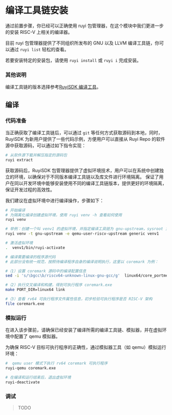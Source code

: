 # 编译工具链安装

通过前置步骤，你已经可以正确使用 ruyi 包管理器，在这个模块中我们更进一步的安装 RISC-V 上相关的编译器。

目前 ruyi 包管理器提供了不同组织所发布的 GNU 以及 LLVM 编译工具链，你可以通过 `ruyi list` 轻松的查看。

若要安装特定的安装包，请使用 `ruyi install` 或 `ruyi i` 完成安装。

### 其他说明

编译工具链的版本选择参考[RuyiSDK 编译工具](../Other/GNU-type)。

## 编译

### 代码准备

当正确获取了编译工具链后，可以通过 `git` 等任何方式获取源码到本地，同时，RuyiSDK 为新用户提供了一些代码示例，方便用户可以直接从 Ruyi Repo 的软件源中获取源码，可以通过如下指令实现：

```bash
# 从软件源下载并解压指定的源码包
ruyi extract

```
获取源码后，RuyiSDK 包管理器提供了虚拟环境技术，用户可以在系统中创建独立的环境，以确保对于不同版本编译工具链以及库文件进行环境隔离。
保证了用户在同以开发环境中能够安装使用不同的编译工具链版本，提供更好的环境隔离，保证开发过程的高效性。

我们建议在虚拟环境中进行编译操作，步骤如下：


```bash
# 开始编译
# 为隔离化编译创建虚拟环境，使用 ruyi venv -h 查看如何使用
ruyi venv

# 举例：创建一个叫 venv1 的虚拟环境，并指定编译工具链为 gnu-upstream，sysroot 为 generic 类型，使用 qemu-user-riscv-upstream 模拟器
ruyi venv -t gnu-upstream -e qemu-user-riscv-upstream generic venv1

# 激活虚拟环境
.  venv1/bin/ruyi-activate  

# 编译需要编译的程序源代码
# 此部分没有统一规范，按照待编译程序自身的编译说明执行，这里以 coremark 为例：

#（1）设置 coremark 源码中的编译配置信息
sed -i 's/\bgcc\b/riscv64-unknown-linux-gnu-gcc/g'  linux64/core_portme.mak

#（2）执行交叉编译和构建，得到可执行程序 coremark.exe
make PORT_DIR=linux64 link

#（3）查看 rv64 可执行程序文件属性信息，初步检验可执行程序是否 RISC-V 架构
file coremark.exe
```

### 模拟运行

在进入该步骤前，请确保已经安装了编译所需的编译工具链、模拟器，并在虚拟环境中配置了 qemu 模拟器。

为确保 RISC-V 目标可执行程序的正确性，通过模拟器工具（如 qemu）模拟运行环境：

```bash
#  qemu user 模式下执行 rv64 coremark 可执行程序
ruyi-qemu coremark.exe

# 在编译和运行结束后，退出虚拟环境
ruyi-deactivate

```

### 调试

> TODO
